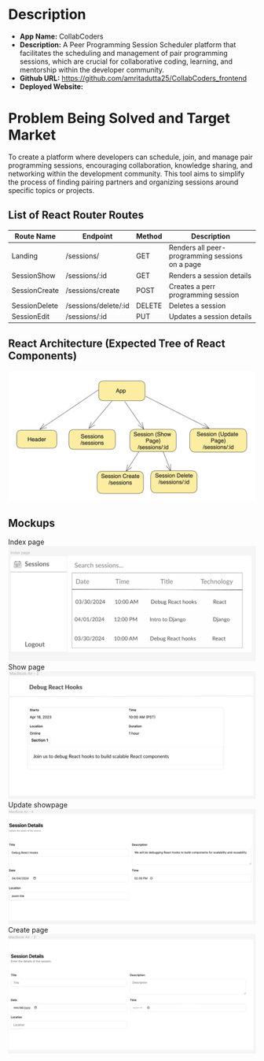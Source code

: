 # Description

- **App Name:** CollabCoders
- **Description:** A Peer Programming Session Scheduler platform that facilitates the scheduling and management of pair programming sessions, which are crucial for collaborative coding, learning, and mentorship within the developer community.
- **Github URL:** https://github.com/amritadutta25/CollabCoders_frontend
- **Deployed Website:** 

# Problem Being Solved and Target Market
To create a platform where developers can schedule, join, and manage pair programming sessions, encouraging collaboration, knowledge sharing, and networking within the development community. This tool aims to simplify the process of finding pairing partners and organizing sessions around specific topics or projects.

## List of React Router Routes

| Route Name | Endpoint | Method | Description | 
|------------|----------|--------|-------------|
| Landing | /sessions/ | GET | Renders all peer-programming sessions on a page|
| SessionShow | /sessions/:id | GET | Renders a session details|
| SessionCreate | /sessions/create | POST | Creates a perr programming session |
| SessionDelete | /sessions/delete/:id | DELETE | Deletes a session |
| SessionEdit | /sessions/:id | PUT | Updates a session details|


## React Architecture (Expected Tree of React Components)
![React Components Architecture](./mockups/react_components_architecture.png)


## Mockups
Index page
![Desktop Design Mockup](./mockups/index_page.png)
Show page
![Desktop Design Mockup](./mockups/show_page.png)
Update showpage
![Desktop Design Mockup](./mockups/update_page.png)
Create page
![Desktop Design Mockup](./mockups/create_page.png)